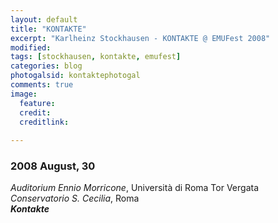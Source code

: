 ```yaml
---
layout: default
title: "KONTAKTE"
excerpt: "Karlheinz Stockhausen - KONTAKTE @ EMUFest 2008"
modified: 
tags: [stockhausen, kontakte, emufest]
categories: blog
photogalsid: kontaktephotogal
comments: true
image: 
  feature: 
  credit: 
  creditlink:
 
---
```


### 2008 August, 30

*Auditorium Ennio Morricone*, Università di Roma Tor Vergata    
*Conservatorio S. Cecilia*, Roma    
***Kontakte***

